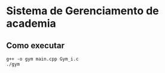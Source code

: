 # Sistema de Gerenciamento de academia

## Como executar

```
g++ -o gym main.cpp Gym_i.c
./gym
```
